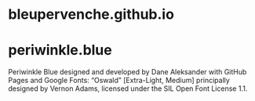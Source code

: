 # bleupervenche.github.io
# periwinkle.blue
Periwinkle Blue designed and developed by Dane Aleksander with GitHub Pages and Google Fonts: “Oswald” [Extra-Light, Medium] principally designed by Vernon Adams, licensed under the SIL Open Font License 1.1.
